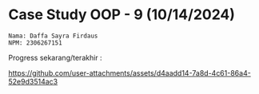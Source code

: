 # Case Study OOP - 9 (10/14/2024)
```
Nama: Daffa Sayra Firdaus
NPM: 2306267151
```
Progress sekarang/terakhir :


https://github.com/user-attachments/assets/d4aadd14-7a8d-4c61-86a4-52e9d3514ac3

